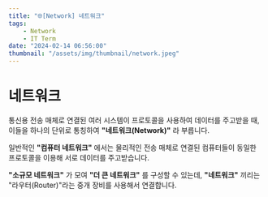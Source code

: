 ```yaml
---
title: "🌐[Network] 네트워크"
tags:
    - Network
    - IT Term
date: "2024-02-14 06:56:00"
thumbnail: "/assets/img/thumbnail/network.jpeg"
---
```


# 네트워크

통신용 전송 매체로 연결된 여러 시스템이 프로토콜을 사용하여 데이터를 주고받을 때, 이들을 하나의 단위로 통칭하여 **"네트워크(Network)"** 라 부릅니다.

일반적인 **"컴퓨터 네트워크"** 에서는 물리적인 전송 매체로 연결된 컴퓨터들이 동일한 프로토콜을 이용해 서로 데이터를 주고받습니다.

**"소규모 네트워크"** 가 모여 **"더 큰 네트워크"** 를 구성할 수 있는데, **"네트워크"** 끼리는 "라우터(Router)"라는 중개 장비를 사용해서 연결합니다.
